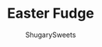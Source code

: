 ---
layout: ../../layouts/MarkdownPostLayout.astro
title: Easter Fudge
author: ShugarySweets
pubDate: 2019-03-30
description: "No matter the Spring holiday, this easy Easter Fudge recipe is perfect. Vanilla Fudge with pastel candies and sprinkles!"
image_url: https://www.shugarysweets.com/wp-content/uploads/2019/03/easter-fudge-5.jpg
tags: ["Candy","American"]
calories: 95
protein: 1
carbohydrates: 11
fats: 6
fiber: 0
ingredients: ["2 cups granulated sugar","3/4 cup heavy whipping cream","3/4 cup unsalted butter","pinch of salt","11 oz white chocolate chips","1 jar (7 ounce) marshmallow cream","1 cup pastel M&M's candies","1 bag (10 ounce) Hershey chocolate eggs (candy coated milk chocolate)","1 Tablespoon sprinkles"]
serves: 64
time: "2 hours 25 minutes"
prepTime: "15 minutes"
instructions: ["Prepare an 8-inch square baking dish by lining it with parchment paper. Set aside.","Add white chocolate chips and marshmallow cream to a large mixing bowl. Set aside.","In a large, heavy saucepan, add butter, cream, sugar and salt. Bring to a boil over medium high heat, stirring frequently. Once boiling, continue to boil for a full 5 minutes, stirring constantly.","Remove from heat and pour over white chocolate and marshmallow cream. Using an electric mixer, blend for about one minute, until chips or morsels are melted and mixture is smooth.","Add candies and fold them in with a spoon, gently. Pour mixture into prepared baking dish. Immediately top with sprinkles (and any extra candies you would like). Allow to set at room temperature for two hours (or overnight), covered with a piece of plastic wrap."]
nutrition: ["95 calories","11 grams carbohydrates","14 milligrams cholesterol","6 grams fat","0 grams fiber","1 grams protein","3 grams saturated fat","17 milligrams sodium","10 grams sugar","0 grams trans fat","2 grams unsaturated fat"]
---